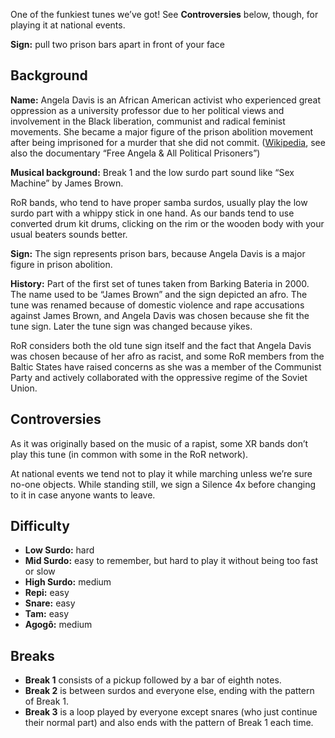 One of the funkiest tunes we’ve got! See **Controversies** below, though, for playing it at national events.

**Sign:** pull two prison bars apart in front of your face

## Background

**Name:** Angela Davis is an African American activist who experienced great oppression as a university professor due to her political views and involvement in the Black liberation, communist and radical feminist movements. She became a major figure of the prison abolition movement after being imprisoned for a murder that she did not commit. ([Wikipedia](https://en.wikipedia.org/wiki/Angela_Davis), see also the documentary “Free Angela & All Political Prisoners”)

**Musical background:** Break 1 and the low surdo part sound like “Sex Machine” by James Brown.  

RoR bands, who tend to have proper samba surdos, usually play the low surdo part with a whippy stick in one hand. As our bands tend to use converted drum kit drums, clicking on the rim or the wooden body with your usual beaters sounds better.

**Sign:** The sign represents prison bars, because Angela Davis is a major figure in prison abolition.

**History:** Part of the first set of tunes taken from Barking Bateria in 2000. The name used to be “James Brown” and the sign depicted an afro. The tune was renamed because of domestic violence and rape accusations against James Brown, and Angela Davis was chosen because she fit the tune sign. Later the tune sign was changed because yikes.

RoR considers both the old tune sign itself and the fact that Angela Davis was chosen because of her afro as racist, and some RoR members from the Baltic States have raised concerns as she was a member of the Communist Party and actively collaborated with the oppressive regime of the Soviet Union.

## Controversies

As it was originally based on the music of a rapist, some XR bands don’t play this tune (in common with some in the RoR network).

At national events we tend not to play it while marching unless we’re sure no-one objects. While standing still, we sign a Silence 4x before changing to it in case anyone wants to leave.

## Difficulty

* **Low Surdo:** hard
* **Mid Surdo:** easy to remember, but hard to play it without being too fast or slow
* **High Surdo:** medium
* **Repi:** easy
* **Snare:** easy
* **Tam:** easy
* **Agogô:** medium

## Breaks

* **Break 1** consists of a pickup followed by a bar of eighth notes.
* **Break 2** is between surdos and everyone else, ending with the pattern of Break 1.
* **Break 3** is a loop played by everyone except snares (who just continue their normal part) and also ends with the pattern of Break 1 each time.
